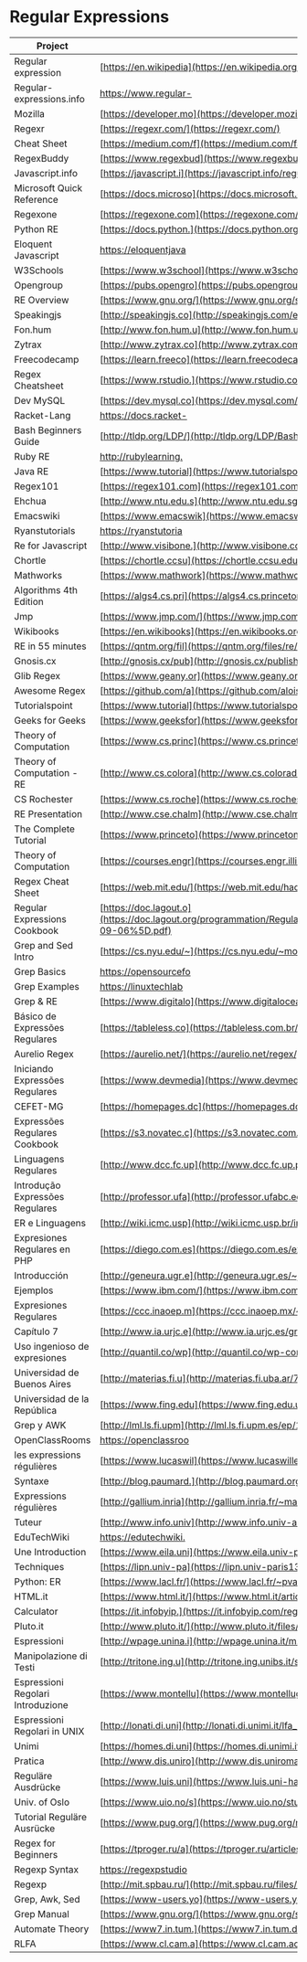 # Regular Expressions

| Project                           | URL                                                                                                                                                                                                                                               | Language  |
|-----------------------------------|----------------------------------------------------------------------------------------------------------------------------------------------------------------------------------------------------------------------------------------------------------|-----------|
| Regular expression                | [https://en.wikipedia](https://en.wikipedia.org/wiki/Regular_expression)                                                                                                                                                                                 | EN        |
| Regular-expressions.info          | [https://www.regular-](https://www.regular-expressions.info/)                                                                                                                                                                                            | EN        |
| Mozilla                           | [https://developer.mo](https://developer.mozilla.org/en-US/docs/Web/JavaScript/Guide/Regular_Expressions)                                                                                                                                                | EN        |
| Regexr                            | [https://regexr.com/](https://regexr.com/)                                                                                                                                                                                                               | EN        |
| Cheat Sheet                       | [https://medium.com/f](https://medium.com/factory-mind/regex-tutorial-a-simple-cheatsheet-by-examples-649dc1c3f285)                                                                                                                                      | EN        |
| RegexBuddy                        | [https://www.regexbud](https://www.regexbuddy.com/regex.html)                                                                                                                                                                                            | EN        |
| Javascript.info                   | [https://javascript.i](https://javascript.info/regular-expressions)                                                                                                                                                                                      | EN        |
| Microsoft Quick Reference         | [https://docs.microso](https://docs.microsoft.com/en-us/dotnet/standard/base-types/regular-expression-language-quick-reference)                                                                                                                          | EN        |
| Regexone                          | [https://regexone.com](https://regexone.com/)                                                                                                                                                                                                            | EN        |
| Python RE                         | [https://docs.python.](https://docs.python.org/3/library/re.html)                                                                                                                                                                                        | EN        |
| Eloquent Javascript               | [https://eloquentjava](https://eloquentjavascript.net/09_regexp.html)                                                                                                                                                                                    | EN        |
| W3Schools                         | [https://www.w3school](https://www.w3schools.com/jsref/jsref_obj_regexp.asp)                                                                                                                                                                             | EN        |
| Opengroup                         | [https://pubs.opengro](https://pubs.opengroup.org/onlinepubs/9699919799/basedefs/V1_chap09.html)                                                                                                                                                         | EN        |
| RE Overview                       | [https://www.gnu.org/](https://www.gnu.org/software/sed/manual/html_node/Regular-Expressions.html)                                                                                                                                                       | EN        |
| Speakingjs                        | [http://speakingjs.co](http://speakingjs.com/es5/ch19.html)                                                                                                                                                                                              | EN        |
| Fon.hum                           | [http://www.fon.hum.u](http://www.fon.hum.uva.nl/praat/manual/Regular_expressions.html)                                                                                                                                                                  | EN        |
| Zytrax                            | [http://www.zytrax.co](http://www.zytrax.com/tech/web/regex.htm)                                                                                                                                                                                         | EN        |
| Freecodecamp                      | [https://learn.freeco](https://learn.freecodecamp.org/javascript-algorithms-and-data-structures/regular-expressions/)                                                                                                                                    | EN        |
| Regex Cheatsheet                  | [https://www.rstudio.](https://www.rstudio.com/wp-content/uploads/2016/09/RegExCheatsheet.pdf)                                                                                                                                                           | EN        |
| Dev MySQL                         | [https://dev.mysql.co](https://dev.mysql.com/doc/refman/8.0/en/regexp.html)                                                                                                                                                                              | EN        |
| Racket-Lang                       | [https://docs.racket-](https://docs.racket-lang.org/reference/regexp.html)                                                                                                                                                                               | EN        |
| Bash Beginners Guide              | [http://tldp.org/LDP/](http://tldp.org/LDP/Bash-Beginners-Guide/html/sect_04_01.html)                                                                                                                                                                    | EN        |
| Ruby RE                           | [http://rubylearning.](http://rubylearning.com/satishtalim/ruby_regular_expressions.html)                                                                                                                                                                | EN        |
| Java RE                           | [https://www.tutorial](https://www.tutorialspoint.com/java/java_regular_expressions.htm)                                                                                                                                                                 | EN        |
| Regex101                          | [https://regex101.com](https://regex101.com/)                                                                                                                                                                                                            | EN        |
| Ehchua                            | [http://www.ntu.edu.s](http://www.ntu.edu.sg/home/ehchua/programming/howto/regexe.html)                                                                                                                                                                  | EN        |
| Emacswiki                         | [https://www.emacswik](https://www.emacswiki.org/emacs/RegularExpression)                                                                                                                                                                                | EN        |
| Ryanstutorials                    | [https://ryanstutoria](https://ryanstutorials.net/regular-expressions-tutorial/)                                                                                                                                                                         | EN        |
| Re for Javascript                 | [http://www.visibone.](http://www.visibone.com/regular-expressions/)                                                                                                                                                                                     | EN        |
| Chortle                           | [https://chortle.ccsu](https://chortle.ccsu.edu/FiniteAutomata/Section07/sect07_14.html)                                                                                                                                                                 | EN        |
| Mathworks                         | [https://www.mathwork](https://www.mathworks.com/help/matlab/matlab_prog/regular-expressions.html)                                                                                                                                                       | EN        |
| Algorithms 4th Edition            | [https://algs4.cs.pri](https://algs4.cs.princeton.edu/lectures/54RegularExpressions.pdf)                                                                                                                                                                 | EN        |
| Jmp                               | [https://www.jmp.com/](https://www.jmp.com/support/help/14/regular-expressions.shtml)                                                                                                                                                                    | EN        |
| Wikibooks                         | [https://en.wikibooks](https://en.wikibooks.org/wiki/Regular_Expressions)                                                                                                                                                                                | EN        |
| RE in 55 minutes                  | [https://qntm.org/fil](https://qntm.org/files/re/re.html)                                                                                                                                                                                                | EN        |
| Gnosis.cx                         | [http://gnosis.cx/pub](http://gnosis.cx/publish/programming/regular_expressions.html)                                                                                                                                                                    | EN        |
| Glib Regex                        | [https://www.geany.or](https://www.geany.org/manual/gtk/glib/glib-regex-syntax.html)                                                                                                                                                                     | EN        |
| Awesome Regex                     | [https://github.com/a](https://github.com/aloisdg/awesome-regex)                                                                                                                                                                                         | EN        |
| Tutorialspoint                    | [https://www.tutorial](https://www.tutorialspoint.com/automata_theory/regular_expressions.htm)                                                                                                                                                           | EN        |
| Geeks for Geeks                   | [https://www.geeksfor](https://www.geeksforgeeks.org/regular-expressions-regular-grammar-and-regular-languages/)                                                                                                                                         | EN        |
| Theory of Computation             | [https://www.cs.princ](https://www.cs.princeton.edu/courses/archive/spr05/cos126/lectures/18.pdf)                                                                                                                                                        | EN        |
| Theory of Computation - RE        | [http://www.cs.colora](http://www.cs.colorado.edu/~astr3586/courses/csci3434/lec04.pdf)                                                                                                                                                                  | EN        |
| CS Rochester                      | [https://www.cs.roche](https://www.cs.rochester.edu/~nelson/courses/csc_173/fa/re.html)                                                                                                                                                                  | EN        |
| RE Presentation                   | [http://www.cse.chalm](http://www.cse.chalmers.se/~coquand/AUTOMATA/over5.pdf)                                                                                                                                                                           | EN        |
| The Complete Tutorial             | [https://www.princeto](https://www.princeton.edu/~mlovett/reference/Regular-Expressions.pdf)                                                                                                                                                             | EN        |
| Theory of Computation             | [https://courses.engr](https://courses.engr.illinois.edu/cs373/fa2010/Lectures/lect06.pdf)                                                                                                                                                               | EN        |
| Regex Cheat Sheet                 | [https://web.mit.edu/](https://web.mit.edu/hackl/www/lab/turkshop/slides/regex-cheatsheet.pdf)                                                                                                                                                           | EN        |
| Regular Expressions Cookbook      | [https://doc.lagout.o](https://doc.lagout.org/programmation/Regular%20Expressions/Regular%20Expressions%20Cookbook_%20Detailed%20Solutions%20in%20Eight%20Programming%20Languages%20%282nd%20ed.%29%20%5BGoyvaerts%20%26%20Levithan%202012-09-06%5D.pdf) | EN        |
| Grep and Sed Intro                | [https://cs.nyu.edu/~](https://cs.nyu.edu/~mohri/unix08/lect4.pdf)                                                                                                                                                                                       | EN        |
| Grep Basics                       | [https://opensourcefo](https://opensourceforu.com/2012/06/beginners-guide-gnu-grep-basics/)                                                                                                                                                              | EN        |
| Grep Examples                     | [https://linuxtechlab](https://linuxtechlab.com/learning-grep-command-with-examples/)                                                                                                                                                                    | EN        |
| Grep & RE                         | [https://www.digitalo](https://www.digitalocean.com/community/tutorials/using-grep-regular-expressions-to-search-for-text-patterns-in-linux)                                                                                                             | EN        |
| Básico de Expressões Regulares    | [https://tableless.co](https://tableless.com.br/o-basico-sobre-expressoes-regulares/)                                                                                                                                                                    | PT |
| Aurelio Regex                     | [https://aurelio.net/](https://aurelio.net/regex/)                                                                                                                                                                                                       | PT |
| Iniciando Expressões Regulares    | [https://www.devmedia](https://www.devmedia.com.br/iniciando-expressoes-regulares/6557)                                                                                                                                                                  | PT |
| CEFET-MG                          | [https://homepages.dc](https://homepages.dcc.ufmg.br/~rimsa/documents/decom042/lessons/Aula10.pdf)                                                                                                                                                       | PT |
| Expressões Regulares Cookbook     | [https://s3.novatec.c](https://s3.novatec.com.br/capitulos/capitulo-9788575222799.pdf)                                                                                                                                                                   | PT |
| Linguagens Regulares              | [http://www.dcc.fc.up](http://www.dcc.fc.up.pt/~rvr/resources/MC/C3.pdf)                                                                                                                                                                                 | PT |
| Introdução Expressões Regulares   | [http://professor.ufa](http://professor.ufabc.edu.br/~jesus.mena/courses/regex/mini-curso-Expressoes-regulares.pdf)                                                                                                                                      | PT |
| ER e Linguagens                   | [http://wiki.icmc.usp](http://wiki.icmc.usp.br/images/1/16/ERLinguagens.pdf)                                                                                                                                                                             | PT |
| Expresiones Regulares en PHP      | [https://diego.com.es](https://diego.com.es/expresiones-regulares-en-php)                                                                                                                                                                                | ES        |
| Introducción                      | [http://geneura.ugr.e](http://geneura.ugr.es/~jmerelo/tutoriales/expresiones-regulares/)                                                                                                                                                                 | ES        |
| Ejemplos                          | [https://www.ibm.com/](https://www.ibm.com/support/knowledgecenter/es/SSJMXE_9.1.0/com.ibm.rational.test.ft.doc/topics/RegExExamples.html)                                                                                                               | ES        |
| Expresiones Regulares             | [https://ccc.inaoep.m](https://ccc.inaoep.mx/~emorales/Cursos/Automatas/ExpRegulares.pdf)                                                                                                                                                                | ES        |
| Capítulo 7                        | [http://www.ia.urjc.e](http://www.ia.urjc.es/grupo/docencia/automatas_itis/apuntes/capitulo7.pdf)                                                                                                                                                        | ES        |
| Uso ingenioso de expresiones      | [http://quantil.co/wp](http://quantil.co/wp-content/uploads/2017/08/regexadv.pdf)                                                                                                                                                                        | ES        |
| Universidad de Buenos Aires       | [http://materias.fi.u](http://materias.fi.uba.ar/7508/Practica-2013/ClaseU3.pdf)                                                                                                                                                                         | ES        |
| Universidad de la República       | [https://www.fing.edu](https://www.fing.edu.uy/inco/cursos/intropln/pres/2011%2004%20-%20Expresiones%20regulares%20y%20aut%C3%B3matas.pdf)                                                                                                               | ES        |
| Grep y AWK                        | [http://lml.ls.fi.upm](http://lml.ls.fi.upm.es/ep/1213/awk.pdf)                                                                                                                                                                                          | ES        |
| OpenClassRooms                    | [https://openclassroo](https://openclassrooms.com/fr/courses/918836-concevez-votre-site-web-avec-php-et-mysql/916990-les-expressions-regulieres-partie-1-2)                                                                                              | FR        |
| les expressions régulières        | [https://www.lucaswil](https://www.lucaswillems.com/fr/articles/25/tutoriel-pour-maitriser-les-expressions-regulieres)                                                                                                                                   | FR        |
| Syntaxe                           | [http://blog.paumard.](http://blog.paumard.org/cours/java-api/chap03-expression-regulieres-syntaxe.html)                                                                                                                                                 | FR        |
| Expressions régulières            | [http://gallium.inria](http://gallium.inria.fr/~maranget/X/421/poly/regexp.html)                                                                                                                                                                         | FR        |
| Tuteur                            | [http://www.info.univ](http://www.info.univ-angers.fr/~gh/tuteurs/tutregexp.php)                                                                                                                                                                         | FR        |
| EduTechWiki                       | [https://edutechwiki.](https://edutechwiki.unige.ch/fr/Expression_r%C3%A9guli%C3%A8re)                                                                                                                                                                   | FR        |
| Une Introduction                  | [https://www.eila.uni](https://www.eila.univ-paris-diderot.fr/_media/user/alexandra_volanschi/cours-il/regex.pdf)                                                                                                                                        | FR        |
| Techniques                        | [https://lipn.univ-pa](https://lipn.univ-paris13.fr/~cerin/SE/regexIUT.pdf)                                                                                                                                                                              | FR        |
| Python: ER                        | [https://www.lacl.fr/](https://www.lacl.fr/~pvanier/cours/2015-2016/python/cours3.pdf)                                                                                                                                                                   | FR        |
| HTML.it                           | [https://www.html.it/](https://www.html.it/articoli/espressioni-regolari/)                                                                                                                                                                               | IT        |
| Calculator                        | [https://it.infobyip.](https://it.infobyip.com/regularexpressioncalculator.php)                                                                                                                                                                          | IT        |
| Pluto.it                          | [http://www.pluto.it/](http://www.pluto.it/files/ildp/guide/abs/regexp.html)                                                                                                                                                                             | IT        |
| Espressioni                       | [http://wpage.unina.i](http://wpage.unina.it/m.faella/Didattica/Labos/espressioni.pdf)                                                                                                                                                                   | IT        |
| Manipolazione di Testi            | [http://tritone.ing.u](http://tritone.ing.unibs.it/soa/esercitazioni2004-05/Lez-EspressioniRegolari.PDF)                                                                                                                                                 | IT        |
| Espressioni Regolari Introduzione | [https://www.montellu](https://www.montellug.it/scambiodati/conferenze2011/regexp.pdf)                                                                                                                                                                   | IT        |
| Espressioni Regolari in UNIX      | [http://lonati.di.uni](http://lonati.di.unimi.it/lfa_regex/lezione_12_maggio_2004.pdf)                                                                                                                                                                   | IT        |
| Unimi                             | [https://homes.di.uni](https://homes.di.unimi.it/ferrari/FondInfoSic2008_09/reg_exp_doppio.pdf)                                                                                                                                                          | IT        |
| Pratica                           | [http://www.dis.uniro](http://www.dis.uniroma1.it/~fiii/materiale_ausiello/esercitazioneRE.pdf)                                                                                                                                                          | IT        |
| Reguläre Ausdrücke                | [https://www.luis.uni](https://www.luis.uni-hannover.de/fileadmin/buecher/leseproben/perl-kap10-lp.pdf)                                                                                                                                                  | DE        |
| Univ. of Oslo                     | [https://www.uio.no/s](https://www.uio.no/studier/emner/matnat/ifi/INF3331/h14/lectures/16sept/regex.pdf)                                                                                                                                                | EN        |
| Tutorial Reguläre Ausrücke        | [https://www.pug.org/](https://www.pug.org/mediawiki/images/0/0a/Tutorial_Regulaere_Ausdruecke.pdf)                                                                                                                                                      | DE        |
| Regex for Beginners               | [https://tproger.ru/a](https://tproger.ru/articles/regexp-for-beginners/)                                                                                                                                                                                | RU        |
| Regexp Syntax                     | [https://regexpstudio](https://regexpstudio.com/ru/regexp_syntax.html)                                                                                                                                                                                   | RU        |
| Regexp                            | [http://mit.spbau.ru/](http://mit.spbau.ru/files/regexp.pdf)                                                                                                                                                                                             | RU        |
| Grep, Awk, Sed                    | [https://www-users.yo](https://www-users.york.ac.uk/~mijp1/teaching/2nd_year_Comp_Lab/guides/grep_awk_sed.pdf)                                                                                                                                           | EN        |
| Grep Manual                       | [https://www.gnu.org/](https://www.gnu.org/software/grep/manual/grep.pdf)                                                                                                                                                                                | EN        |
| Automate Theory                   | [https://www7.in.tum.](https://www7.in.tum.de/~esparza/autoskript.pdf)                                                                                                                                                                                   | EN        |
| RLFA                              | [https://www.cl.cam.a](https://www.cl.cam.ac.uk/teaching/1011/RLFA/LectureNotes.pdf)                                                                                                                                                                     | EN        |
